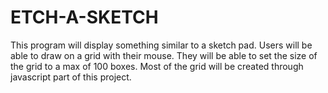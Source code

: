 # ETCH-A-SKETCH
This program will display something similar to a sketch pad. Users will be able to draw on a grid with their mouse. 
They will be able to set the size of the grid to a max of 100 boxes. Most of the grid will be created through javascript part of this project.